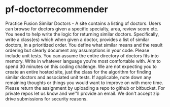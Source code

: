 # pf-doctorrecommender
Practice Fusion Similar Doctors - A site contains a listing of doctors. Users can browse for doctors given a specific specialty, area, review score etc.  You need to help write the logic for returning similar doctors.  Specifically, write a class(es) which when given a doctor, provides a list of similar doctors, in a prioritized order. You define what similar means and the result ordering but clearly document any assumptions in your code.  Please include unit tests. You can assume the entire directory of doctors fits into memory.  Write in whatever language you're most comfortable with.   Aim to spend 30 minutes on this coding challenge. We are not expecting you to create an entire hosted site, just the class for the algorithm for finding similar doctors and associated unit tests. If applicable, note down any remaining thoughts or things you would want to improve on with more time.   Please return the assignment by uploading a repo to github or bitbucket. For private repos let us know and we''ll provide an email. We don't accept zip drive submissions for security reasons.
